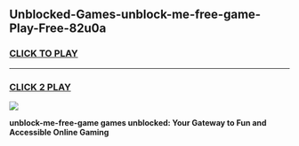 
## Unblocked-Games-unblock-me-free-game-Play-Free-82u0a
<h3>
<a href="https://premium76.site?title=unblock-me-free-game&ref=23A">CLICK TO PLAY</a></h3>
<hr>

<h3>
<a href="https://premium76.site?title=unblock-me-free-game&ref=23A">CLICK 2 PLAY</a>
  
</h3>

<a href="https://premium76.site?title=unblock-me-free-game&ref=23A"><img src="https://clearcache.store/games.png"></a>


**unblock-me-free-game games unblocked: Your Gateway to Fun and Accessible Online Gaming**
